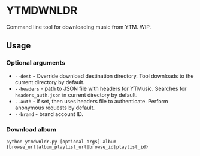 # YTMDWNLDR  

Command line tool for downloading music from YTM. WIP.

## Usage  
### Optional arguments  
- `--dest` - Override download destination directory. 
Tool downloads to the current directory by default.  
- `--headers` - path to JSON file with headers for YTMusic. 
Searches for `headers_auth.json` in current directory by default.   
- `--auth` - if set, then uses headers file to authenticate. 
Perform anonymous requests by default.  
- `--brand` - brand account ID.  

### Download album  
```shell
python ytmdwnldr.py [optional args] album {browse_url|album_playlist_url|browse_id|playlist_id}
```
